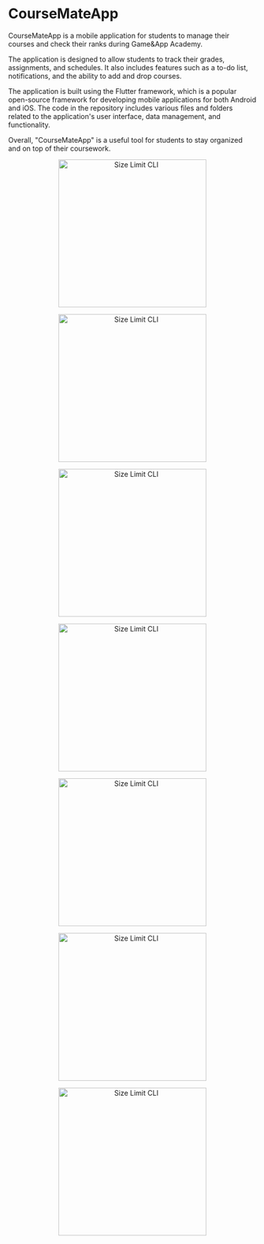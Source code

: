 # CourseMateApp

CourseMateApp is a mobile application for students to manage their courses and check their ranks during Game&App Academy.

The application is designed to allow students to track their grades, assignments, and schedules. It also includes features such as a to-do list, notifications, and the ability to add and drop courses.

The application is built using the Flutter framework, which is a popular open-source framework for developing mobile applications for both Android and iOS. The code in the repository includes various files and folders related to the application's user interface, data management, and functionality.

Overall, "CourseMateApp" is a useful tool for students to stay organized and on top of their coursework.

<p align="center">
  <img src="https://media.discordapp.net/attachments/766922346929192990/1094861679940075643/img1.png?width=373&height=670" alt="Size Limit CLI" width="300">
</p>

<p align="center">
  <img src="https://media.discordapp.net/attachments/766922346929192990/1094861679738753125/img2.png?width=371&height=670" alt="Size Limit CLI" width="300">
</p>

<p align="center">
  <img src="https://media.discordapp.net/attachments/766922346929192990/1094861679512268891/img3.png?width=372&height=671" alt="Size Limit CLI" width="300">
</p>

<p align="center">
  <img src="https://media.discordapp.net/attachments/766922346929192990/1094861679298351125/img4.png?width=372&height=671" alt="Size Limit CLI" width="300">
</p>

<p align="center">
  <img src="https://media.discordapp.net/attachments/766922346929192990/1094861679055089755/img5.png?width=371&height=671" alt="Size Limit CLI" width="300">
</p>

<p align="center">
  <img src="https://media.discordapp.net/attachments/766922346929192990/1094861678795034676/img6.png?width=373&height=671" alt="Size Limit CLI" width="300">
</p>

<p align="center">
  <img src="https://media.discordapp.net/attachments/766922346929192990/1094861678551773275/img7.png?width=435&height=671" alt="Size Limit CLI" width="300">
</p>

